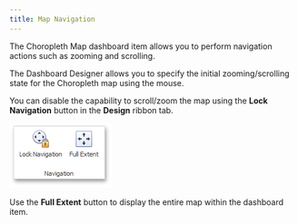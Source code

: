 ```yaml
---
title: Map Navigation
---
```

The Choropleth Map dashboard item allows you to perform navigation actions such as zooming and scrolling.

The Dashboard Designer allows you to specify the initial zooming/scrolling state for the Choropleth map using the mouse.

You can disable the capability to scroll/zoom the map using the **Lock Navigation** button in the **Design** ribbon tab.

![MapNavigationGroup](../../../../images/Img25019.png)

Use the **Full Extent** button to display the entire map within the dashboard item.